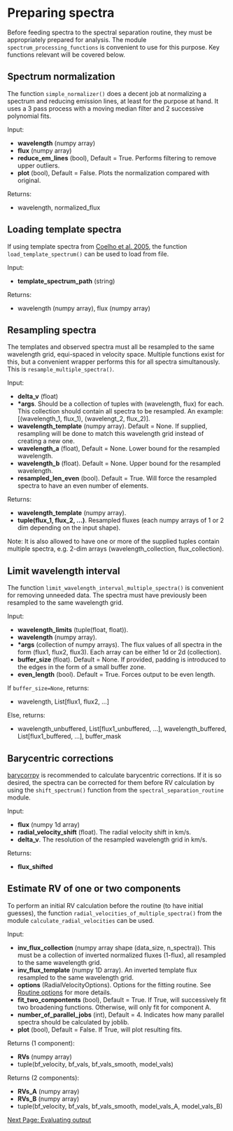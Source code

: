 # Preparing spectra
Before feeding spectra to the spectral separation routine, they must be appropriately prepared for analysis. The module `spectrum_processing_functions` is convenient to use for this purpose. Key functions relevant will be covered below.

## Spectrum normalization
The function `simple_normalizer()` does a decent job at normalizing a spectrum and reducing emission lines, at least for the purpose at hand. It uses a 3 pass process with a moving median filter and 2 successive polynomial fits.

Input:
- **wavelength** (numpy array)
- **flux** (numpy array)
- **reduce_em_lines** (bool), Default = True. Performs filtering to remove upper outliers.
- **plot** (bool), Default = False. Plots the normalization compared with original.

Returns:
- wavelength, normalized_flux

## Loading template spectra
If using template spectra from [Coelho et al. 2005](https://www.aanda.org/articles/aa/pdf/2005/44/aa3511-05.pdf), the function `load_template_spectrum()` can be used to load from file.

Input:
- **template_spectrum_path** (string)

Returns:
- wavelength (numpy array), flux (numpy array)

## Resampling spectra
The templates and observed spectra must all be resampled to the same wavelength grid, equi-spaced in velocity space. Multiple functions exist for this, but a convenient wrapper performs this for all spectra simultanously. This is `resample_multiple_spectra()`.

Input:
- **delta_v** (float)
- **\*args**. Should be a collection of tuples with (wavelength, flux) for each. This collection should contain all spectra to be resampled. An example: \[(wavelength_1, flux_1), (wavelengt_2, flux_2)\].
- **wavelength_template** (numpy array). Default = None. If supplied, resampling will be done to match this wavelength grid instead of creating a new one.
- **wavelength_a** (float), Default = None. Lower bound for the resampled wavelength.
- **wavelength_b** (float). Default = None. Upper bound for the resampled wavelength.
- **resampled_len_even** (bool). Default = True. Will force the resampled spectra to have an even number of elements.

Returns:
- **wavelength_template** (numpy array).
- **tuple(flux_1, flux_2, ...)**. Resampled fluxes (each numpy arrays of 1 or 2 dim depending on the input shape).

Note: It is also allowed to have one or more of the supplied tuples contain multiple spectra, e.g. 2-dim arrays (wavelength_collection, flux_collection).

## Limit wavelength interval
The function `limit_wavelength_interval_multiple_spectra()` is convenient for removing unneeded data. The spectra must have previously been resampled to the same wavelength grid.

Input:
- **wavelength_limits** (tuple(float, float)). 
- **wavelength** (numpy array).
- **\*args** (collection of numpy arrays). The flux values of all spectra in the form (flux1, flux2, flux3). Each array can be either 1d or 2d (collection).
- **buffer_size** (float). Default = None. If provided, padding is introduced to the edges in the form of a small buffer zone.
- **even_length** (bool). Default = True. Forces output to be even length.

If `buffer_size=None`, returns:
- wavelength, List\[flux1, flux2, ...\]

Else, returns:
- wavelength_unbuffered, List\[flux1_unbuffered, ...\], wavelength_buffered, List\[flux1_buffered, ...\], buffer_mask

## Barycentric corrections
[barycorrpy](https://pypi.org/project/barycorrpy/) is recommended to calculate barycentric corrections. If it is so desired, the spectra can be corrected for them before RV calculation by using the `shift_spectrum()` function from the `spectral_separation_routine` module.

Input:
- **flux** (numpy 1d array)
- **radial_velocity_shift** (float). The radial velocity shift in km/s.
- **delta_v**. The resolution of the resampled wavelength grid in km/s.

Returns:
- **flux_shifted**

## Estimate RV of one or two components
To perform an initial RV calculation before the routine (to have initial guesses), the function `radial_velocities_of_multiple_spectra()` from the module `calculate_radial_velocities` can be used.

Input:
- **inv_flux_collection** (numpy array shape (data_size, n_spectra)). This must be a collection of inverted normalized fluxes (1-flux), all resampled to the same wavelength grid.
- **inv_flux_template** (numpy 1D array). An inverted template flux resampled to the same wavelength grid.
- **options** (RadialVelocityOptions). Options for the fitting routine. See [Routine options](routine_options) for more details.
- **fit_two_compontents** (bool), Default = True. If True, will successively fit two broadening functions. Otherwise, will only fit for component A.
- **number_of_parallel_jobs** (int), Default = 4. Indicates how many parallel spectra should be calculated by joblib.
- **plot** (bool), Default = False. If True, will plot resulting fits.

Returns (1 component):
- **RVs** (numpy array)
- tuple(bf_velocity, bf_vals, bf_vals_smooth, model_vals)

Returns (2 components):
- **RVs_A** (numpy array)
- **RVs_B** (numpy array)
- tuple(bf_velocity, bf_vals, bf_vals_smooth, model_vals_A, model_vals_B)

[Next Page: Evaluating output](evaluate)